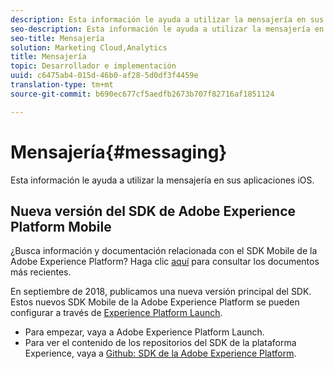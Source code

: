 ```yaml
---
description: Esta información le ayuda a utilizar la mensajería en sus aplicaciones iOS.
seo-description: Esta información le ayuda a utilizar la mensajería en sus aplicaciones iOS.
seo-title: Mensajería
solution: Marketing Cloud,Analytics
title: Mensajería
topic: Desarrollador e implementación
uuid: c6475ab4-015d-46b0-af28-5d0df3f4459e
translation-type: tm+mt
source-git-commit: b690ec677cf5aedfb2673b707f82716af1851124

---
```



# Mensajería{#messaging}

Esta información le ayuda a utilizar la mensajería en sus aplicaciones iOS.

## Nueva versión del SDK de Adobe Experience Platform Mobile

¿Busca información y documentación relacionada con el SDK Mobile de la Adobe Experience Platform? Haga clic [aquí](https://aep-sdks.gitbook.io/docs/) para consultar los documentos más recientes.

En septiembre de 2018, publicamos una nueva versión principal del SDK. Estos nuevos SDK Mobile de la Adobe Experience Platform se pueden configurar a través de [Experience Platform Launch](https://www.adobe.com/experience-platform/launch.html).

* Para empezar, vaya a Adobe Experience Platform Launch.
* Para ver el contenido de los repositorios del SDK de la plataforma Experience, vaya a [Github: SDK de la Adobe Experience Platform](https://github.com/Adobe-Marketing-Cloud/acp-sdks).

